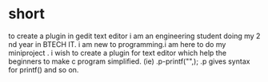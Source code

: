 # short
to create a plugin in gedit text editor 
i am an engineering student doing my 2 nd year in BTECH IT.
i am new to programming.i am here to do my miniproject .
i wish to create a plugin for text editor which help the beginners to make c program simplified.
(ie) .p-printf("",);
.p gives syntax for printf() and so on.
